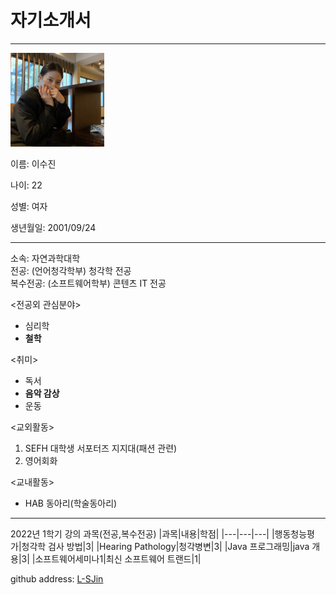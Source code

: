 # 자기소개서
---

<img src=lsj.jpg height=150 widht=150>   

이름: 이수진   

나이: 22   

성별: 여자   

생년월일: 2001/09/24   




---

소속: 자연과학대학   
전공: (언어청각학부) 청각학 전공  
복수전공: (소프트웨어학부) 콘텐츠 IT 전공

<전공외 관심분야>
* 심리학
* **철학**   

<취미>
* 독서
* **음악 감상**
* 운동

<교외활동>
1. SEFH 대학생 서포터즈 지지대(패션 관련)
2. 영어회화   

<교내활동>   
* HAB 동아리(학술동아리)

--------


2022년 1학기 강의 과목(전공,복수전공)
|과목|내용|학점|
|---|---|---|
|행동청능평가|청각학 검사 방법|3|
|Hearing Pathology|청각병변|3|
|Java 프로그래밍|java 개용|3|
|소프트웨어세미나1|최신 소프트웨어 트랜드|1|


github address: [L-SJin][github]

[github]:http://github.com/L-SJin
